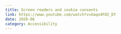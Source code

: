 ```yaml
---
title: Screen readers and cookie consents
link: https://www.youtube.com/watch?v=Uaqo4FOI_DY
date: 2020-06
category: Accessibility
---
```

